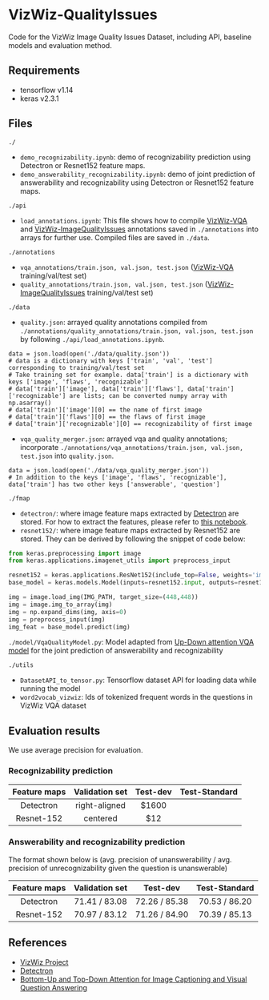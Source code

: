 # VizWiz-QualityIssues
Code for the VizWiz Image Quality Issues Dataset, including API, baseline models and evaluation method.

## Requirements ##
- tensorflow v1.14
- keras v2.3.1

## Files ##
```./```
- ```demo_recognizability.ipynb```: demo of recognizability prediction using Detectron or Resnet152 feature maps.
- ```demo_answerability_recognizability.ipynb```: demo of joint prediction of answerability and recognizability using Detectron or Resnet152 feature maps.

```./api```
- ```load_annotations.ipynb```: 
This file shows how to compile [VizWiz-VQA](https://vizwiz.org/tasks-and-datasets/vqa/) and [VizWiz-ImageQualityIssues](https://vizwiz.org/tasks-and-datasets/image-quality-issues/) annotations 
saved in ```./annotations``` into arrays for further use. Compiled files are saved in ```./data```.


```./annotations```
- ```vqa_annotations/train.json, val.json, test.json``` ([VizWiz-VQA](https://vizwiz.org/tasks-and-datasets/vqa/) training/val/test set)
- ```quality_annotations/train.json, val.json, test.json``` ([VizWiz-ImageQualityIssues](https://vizwiz.org/tasks-and-datasets/image-quality-issues/) training/val/test set)

```./data```
- ```quality.json```: arrayed quality annotations compiled from ```./annotations/quality_annotations/train.json, val.json, test.json``` by following ```./api/load_annotations.ipynb```.
```python. This file is for recognizability prediction.
data = json.load(open('./data/quality.json')) 
# data is a dictionary with keys ['train', 'val', 'test'] corresponding to training/val/test set
# Take training set for example. data['train'] is a dictionary with keys ['image', 'flaws', 'recognizable']
# data['train']['image'], data['train']['flaws'], data['train']['recognizable'] are lists; can be converted numpy array with np.asarray()
# data['train']['image'][0] == the name of first image
# data['train']['flaws'][0] == the flaws of first image
# data['train']['recognizable'][0] == recognizability of first image
```
- ```vqa_quality_merger.json```: arrayed vqa and quality annotations; incorporate ```./annotations/vqa_annotations/train.json, val.json, test.json``` into ```quality.json```.
```python. This file is for joint answerability-recognizability prediction.
data = json.load(open('./data/vqa_quality_merger.json')) 
# In addition to the keys ['image', 'flaws', 'recognizable'], data['train'] has two other keys ['answerable', 'question']
```

```./fmap```
- ```detectron/```: where image feature maps extracted by [Detectron](https://github.com/facebookresearch/detectron2) are stored. For how to extract the features, please refer to [this notebook](https://colab.research.google.com/drive/1Z9fsh10rFtgWe4uy8nvU4mQmqdokdIRR#scrollTo=UCD0nso8YelA).
- ```resnet152/```: where image feature maps extracted by Resnet152 are stored. They can be derived by following the snippet of code below:
```python
from keras.preprocessing import image
from keras.applications.imagenet_utils import preprocess_input

resnet152 = keras.applications.ResNet152(include_top=False, weights='imagenet', input_shape=[448, 448, 3])
base_model = keras.models.Model(inputs=resnet152.input, outputs=resnet152.get_layer('conv5_block3_add').output)

img = image.load_img(IMG_PATH, target_size=(448,448)) 
img = image.img_to_array(img)
img = np.expand_dims(img, axis=0)
img = preprocess_input(img)
img_feat = base_model.predict(img)
```

```./model/VqaQualityModel.py```: Model adapted from [Up-Down attention VQA model](https://arxiv.org/abs/1707.07998) for the joint prediction of answerability and recognizability

```./utils```
- ```DatasetAPI_to_tensor.py```: Tensorflow dataset API for loading data while running the model
- ```word2vocab_vizwiz```: Ids of tokenized frequent words in the questions in VizWiz VQA dataset

## Evaluation results ##
We use average precision for evaluation.

### Recognizability prediction ###
| Feature maps    | Validation set | Test-dev   | Test-Standard|
| :-------------: |:-------------:| :-----:|:-:|
| Detectron       | right-aligned | $1600  | |
| Resnet-152        | centered      |   $12  | |

### Answerability and recognizability prediction ###
The format shown below is (avg. precision of unanswerability / avg. precision of unrecognizability given the question is unanswerable)

| Feature maps    | Validation set | Test-dev      | Test-Standard |
| :-------------: |:--------------:| :-----------: |:-------------:|
| Detectron       | 71.41 / 83.08  | 72.26 / 85.38 | 70.53 / 86.20 |
| Resnet-152      | 70.97 / 83.12  | 71.26 / 84.90 | 70.39 / 85.13 |


## References ##
- [VizWiz Project](http://vizwiz.org)
- [Detectron](https://github.com/facebookresearch/detectron2)
- [Bottom-Up and Top-Down Attention for Image Captioning and Visual Question Answering](https://arxiv.org/abs/1707.07998)
